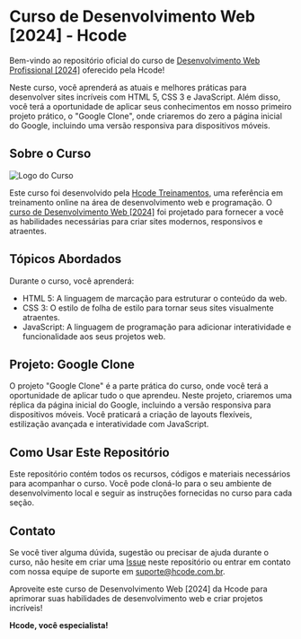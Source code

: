 
# Curso de Desenvolvimento Web [2024] - Hcode

Bem-vindo ao repositório oficial do curso de [Desenvolvimento Web Profissional \[2024\]](https://hcode.com.br/cursos/desenvolvedor-web) oferecido pela Hcode!

Neste curso, você aprenderá as atuais e melhores práticas para desenvolver sites incríveis com HTML 5, CSS 3 e JavaScript. Além disso, você terá a oportunidade de aplicar seus conhecimentos em nosso primeiro projeto prático, o "Google Clone", onde criaremos do zero a página inicial do Google, incluindo uma versão responsiva para dispositivos móveis.

## Sobre o Curso
![Logo do Curso](https://hcode.azureedge.net/courses/WEBFULL/logo_1693267781615.svg)

Este curso foi desenvolvido pela [Hcode Treinamentos](https://hcode.com.br), uma referência em treinamento online na área de desenvolvimento web e programação. O [curso de Desenvolvimento Web \[2024\]](https://hcode.com.br/cursos/desenvolvedor-web) foi projetado para fornecer a você as habilidades necessárias para criar sites modernos, responsivos e atraentes.

## Tópicos Abordados

Durante o curso, você aprenderá:

- HTML 5: A linguagem de marcação para estruturar o conteúdo da web.
- CSS 3: O estilo de folha de estilo para tornar seus sites visualmente atraentes.
- JavaScript: A linguagem de programação para adicionar interatividade e funcionalidade aos seus projetos web.

## Projeto: Google Clone

O projeto "Google Clone" é a parte prática do curso, onde você terá a oportunidade de aplicar tudo o que aprendeu. Neste projeto, criaremos uma réplica da página inicial do Google, incluindo a versão responsiva para dispositivos móveis. Você praticará a criação de layouts flexíveis, estilização avançada e interatividade com JavaScript.

## Como Usar Este Repositório

Este repositório contém todos os recursos, códigos e materiais necessários para acompanhar o curso. Você pode cloná-lo para o seu ambiente de desenvolvimento local e seguir as instruções fornecidas no curso para cada seção.

## Contato

Se você tiver alguma dúvida, sugestão ou precisar de ajuda durante o curso, não hesite em criar uma [Issue](https://github.com/hcode-library/desenvolvedor-web/issues) neste repositório ou entrar em contato com nossa equipe de suporte em [suporte@hcode.com.br](mailto:suporte@hcode.com.br).

Aproveite este curso de Desenvolvimento Web [2024] da Hcode para aprimorar suas habilidades de desenvolvimento web e criar projetos incríveis!

**Hcode, você especialista!**
